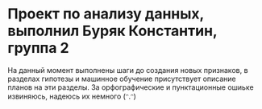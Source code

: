 # Проект по анализу данных, выполнил Буряк Константин, группа 2
На данный момент выполнены шаги до создания новых признаков, в разделах гипотезы и машинное обучение присутствует описание планов на эти разделы.
За орфографические и пунктационные ошиьке извиняюсь, надеюсь их немного (ᵔ.ᵔ)
